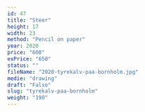 ```yaml
---
id: 47
title: "Steer"
height: 17
width: 23
method: "Pencil on paper"
year: 2020
price: "600"
exPrice: "650"
status: ""
fileName: "2020-tyrekalv-paa-bornholm.jpg"
medie: "drawing"
draft: "False"
slug: "tyrekalv-paa-bornholm"
weight: "190"
---
```

